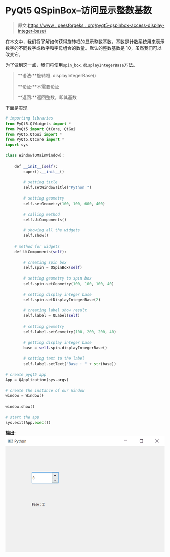# PyQt5 QSpinBox–访问显示整数基数

> 原文:[https://www . geesforgeks . org/pyqt5-qspinbox-access-display-integer-base/](https://www.geeksforgeeks.org/pyqt5-qspinbox-access-display-integer-base/)

在本文中，我们将了解如何获得旋转框的显示整数基数，基数是计数系统用来表示数字的不同数字或数字和字母组合的数量。默认的整数基数是 10，虽然我们可以改变它。

为了做到这一点，我们将使用`spin_box.displayIntegerBase`方法。

> **语法:**旋转框. displayIntegerBase()
> 
> **论证:**不需要论证
> 
> **返回:**返回整数，即其基数

下面是实现

```py
# importing libraries
from PyQt5.QtWidgets import * 
from PyQt5 import QtCore, QtGui
from PyQt5.QtGui import * 
from PyQt5.QtCore import * 
import sys

class Window(QMainWindow):

    def __init__(self):
        super().__init__()

        # setting title
        self.setWindowTitle("Python ")

        # setting geometry
        self.setGeometry(100, 100, 600, 400)

        # calling method
        self.UiComponents()

        # showing all the widgets
        self.show()

    # method for widgets
    def UiComponents(self):

        # creating spin box
        self.spin = QSpinBox(self)

        # setting geometry to spin box
        self.spin.setGeometry(100, 100, 100, 40)

        # setting display integer base
        self.spin.setDisplayIntegerBase(2)

        # creating label show result
        self.label = QLabel(self)

        # setting geometry
        self.label.setGeometry(100, 200, 200, 40)

        # getting display integer base
        base = self.spin.displayIntegerBase()

        # setting text to the label
        self.label.setText("Base : " + str(base))

# create pyqt5 app
App = QApplication(sys.argv)

# create the instance of our Window
window = Window()

window.show()

# start the app
sys.exit(App.exec())
```

**输出:**
![](img/b378c4d25f6fe0f8854cc559d4a6fcc2.png)